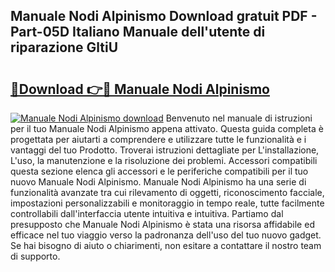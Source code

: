 ## Manuale Nodi Alpinismo Download gratuit PDF - Part-05D Italiano Manuale dell'utente di riparazione GltiU

# <h2><a href="http://dfgav4f.blite.top/?on=Manuale+Nodi+Alpinismo">🔗Download 👉🔴 Manuale Nodi Alpinismo</a></h2>

[![Manuale Nodi Alpinismo download](https://i.imgur.com/lujVjoI.png)](http://dfgav4f.blite.top/?on=Manuale+Nodi+Alpinismo)
Benvenuto nel manuale di istruzioni per il tuo Manuale Nodi Alpinismo appena attivato. Questa guida completa è progettata per aiutarti a comprendere e utilizzare tutte le funzionalità e i vantaggi del tuo Prodotto. Troverai istruzioni dettagliate per L'installazione, L'uso, la manutenzione e la risoluzione dei problemi. Accessori compatibili questa sezione elenca gli accessori e le periferiche compatibili per il tuo nuovo Manuale Nodi Alpinismo. Manuale Nodi Alpinismo ha una serie di funzionalità avanzate tra cui rilevamento di oggetti, riconoscimento facciale, impostazioni personalizzabili e monitoraggio in tempo reale, tutte facilmente controllabili dall'interfaccia utente intuitiva e intuitiva. Partiamo dal presupposto che Manuale Nodi Alpinismo è stata una risorsa affidabile ed efficace nel tuo viaggio verso la padronanza dell'uso del tuo nuovo gadget. Se hai bisogno di aiuto o chiarimenti, non esitare a contattare il nostro team di supporto.
